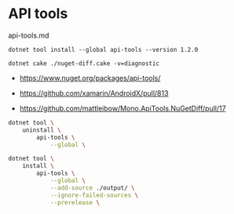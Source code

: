 # API tools

api-tools.md


```
dotnet tool install --global api-tools --version 1.2.0
```

```
dotnet cake ./nuget-diff.cake -v=diagnostic
```

*   https://www.nuget.org/packages/api-tools/



*   https://github.com/xamarin/AndroidX/pull/813

*   https://github.com/mattleibow/Mono.ApiTools.NuGetDiff/pull/17


```bash
dotnet tool \
    uninstall \
        api-tools \
            --global \
```

```bash
dotnet tool \
    install \
        api-tools \
            --global \
            --add-source ./output/ \
            --ignore-failed-sources \
            --prerelease \
```    
